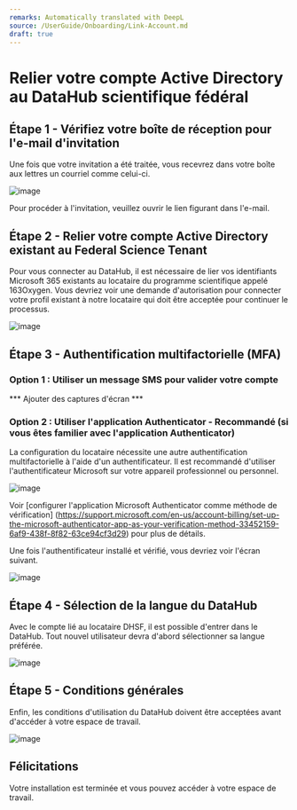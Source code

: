 ```yaml
---
remarks: Automatically translated with DeepL
source: /UserGuide/Onboarding/Link-Account.md
draft: true
---
```


# Relier votre compte Active Directory au DataHub scientifique fédéral

## Étape 1 - Vérifiez votre boîte de réception pour l'e-mail d'invitation

Une fois que votre invitation a été traitée, vous recevrez dans votre boîte aux lettres un courriel comme celui-ci.

![image](/api/docs/fr/UserGuide/Onboarding/0-email-invitation.png)

Pour procéder à l'invitation, veuillez ouvrir le lien figurant dans l'e-mail.

## Étape 2 - Relier votre compte Active Directory existant au Federal Science Tenant

Pour vous connecter au DataHub, il est nécessaire de lier vos identifiants Microsoft 365 existants au locataire du programme scientifique appelé 163Oxygen. Vous devriez voir une demande d'autorisation pour connecter votre profil existant à notre locataire qui doit être acceptée pour continuer le processus.

![image](/api/docs/fr/UserGuide/Onboarding/1-aad-permission.png)

## Étape 3 - Authentification multifactorielle (MFA)

### Option 1 : Utiliser un message SMS pour valider votre compte

*** Ajouter des captures d'écran ***

### Option 2 : Utiliser l'application Authenticator - Recommandé (si vous êtes familier avec l'application Authenticator)

La configuration du locataire nécessite une autre authentification multifactorielle à l'aide d'un authentificateur. Il est recommandé d'utiliser l'authentificateur Microsoft sur votre appareil professionnel ou personnel.

![image](/api/docs/fr/UserGuide/Onboarding/2-mfa-request.png)

Voir [configurer l'application Microsoft Authenticator comme méthode de vérification] (https://support.microsoft.com/en-us/account-billing/set-up-the-microsoft-authenticator-app-as-your-verification-method-33452159-6af9-438f-8f82-63ce94cf3d29) pour plus de détails.

Une fois l'authentificateur installé et vérifié, vous devriez voir l'écran suivant.

![image](/api/docs/fr/UserGuide/Onboarding/4-mfa-validation.png)

## Étape 4 - Sélection de la langue du DataHub

Avec le compte lié au locataire DHSF, il est possible d'entrer dans le DataHub. Tout nouvel utilisateur devra d'abord sélectionner sa langue préférée.

![image](/api/docs/fr/UserGuide/Onboarding/5-language-selection.png)

## Étape 5 - Conditions générales

Enfin, les conditions d'utilisation du DataHub doivent être acceptées avant d'accéder à votre espace de travail.

![image](/api/docs/fr/UserGuide/Onboarding/6-Terms-and-Conditions.png)

## Félicitations

Votre installation est terminée et vous pouvez accéder à votre espace de travail.

